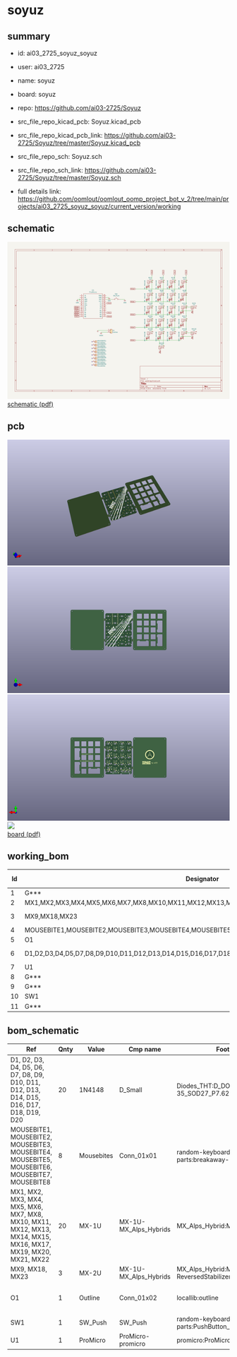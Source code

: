 # soyuz
 
## summary 
* id: ai03_2725_soyuz_soyuz
* user: ai03_2725
* name: soyuz
* board: soyuz
* repo: https://github.com/ai03-2725/Soyuz
* src_file_repo_kicad_pcb: Soyuz.kicad_pcb
* src_file_repo_kicad_pcb_link: https://github.com/ai03-2725/Soyuz/tree/master/Soyuz.kicad_pcb


* src_file_repo_sch: Soyuz.sch
* src_file_repo_sch_link: https://github.com/ai03-2725/Soyuz/tree/master/Soyuz.sch
* full details link: https://github.com/oomlout/oomlout_oomp_project_bot_v_2/tree/main/projects/ai03_2725_soyuz_soyuz/current_version/working  

## schematic  
![](working_schematic_600.png)  
[schematic (pdf)](working_schematic.pdf) 






















## pcb  
![](working_3d_600.png) 
![](working_3d_front_600.png)  
![](working_3d_back_600.png)  
![](working_600.png)  
[board (pdf)](working.pdf)  

## working_bom
| Id | Designator | Footprint | Quantity | Designation | Supplier and ref |  | None | 
| --- | --- | --- | --- | --- | --- | --- | --- | 
| 1 | G*** | soyuz-logo-30mm | 1 | LOGO |  |  | [''] | 
| 2 | MX1,MX2,MX3,MX4,MX5,MX6,MX7,MX8,MX10,MX11,MX12,MX13,MX14,MX15,MX16,MX17,MX19,MX20,MX21,MX22 | MX-1U-NoLED | 20 | MX-1U |  |  | [''] | 
| 3 | MX9,MX18,MX23 | MX-2U-ReversedStabilizers-NoLED | 3 | MX-2U |  |  | [''] | 
| 4 | MOUSEBITE1,MOUSEBITE2,MOUSEBITE3,MOUSEBITE4,MOUSEBITE5,MOUSEBITE6,MOUSEBITE7,MOUSEBITE8 | breakaway-mousebites | 8 | Mousebites |  |  | [''] | 
| 5 | O1 | outline | 1 | Outline |  |  | [''] | 
| 6 | D1,D2,D3,D4,D5,D7,D8,D9,D10,D11,D12,D13,D14,D15,D16,D17,D18,D19,D20,D6 | D_DO-35_SOD27_P7.62mm_Horizontal | 20 | 1N4148 |  |  | [''] | 
| 7 | U1 | ProMicro-EnforcedTop | 1 | ProMicro |  |  | [''] | 
| 8 | G*** | ai-4.8-silk | 1 | LOGO |  |  | [''] | 
| 9 | G*** | ai-ring-25mm-mask | 1 | LOGO |  |  | [''] | 
| 10 | SW1 | PushButton_6x6mm_TH_Pretty | 1 | SW_Push |  |  | [''] | 
| 11 | G*** | soyuz-by-ai03 | 1 | LOGO |  |  | [''] | 


## bom_schematic
| Ref | Qnty | Value | Cmp name | Footprint | Description | Vendor | DNP | 
| --- | --- | --- | --- | --- | --- | --- | --- | 
| D1, D2, D3, D4, D5, D6, D7, D8, D9, D10, D11, D12, D13, D14, D15, D16, D17, D18, D19, D20 | 20 | 1N4148 | D_Small | Diodes_THT:D_DO-35_SOD27_P7.62mm_Horizontal | Diode, small symbol |  |  | 
| MOUSEBITE1, MOUSEBITE2, MOUSEBITE3, MOUSEBITE4, MOUSEBITE5, MOUSEBITE6, MOUSEBITE7, MOUSEBITE8 | 8 | Mousebites | Conn_01x01 | random-keyboard-parts:breakaway-mousebites | Generic connector, single row, 01x01, script generated (kicad-library-utils/schlib/autogen/connector/) |  |  | 
| MX1, MX2, MX3, MX4, MX5, MX6, MX7, MX8, MX10, MX11, MX12, MX13, MX14, MX15, MX16, MX17, MX19, MX20, MX21, MX22 | 20 | MX-1U | MX-1U-MX_Alps_Hybrids | MX_Alps_Hybrid:MX-1U-NoLED |  |  |  | 
| MX9, MX18, MX23 | 3 | MX-2U | MX-1U-MX_Alps_Hybrids | MX_Alps_Hybrid:MX-2U-ReversedStabilizers-NoLED |  |  |  | 
| O1 | 1 | Outline | Conn_01x02 | locallib:outline | Generic connector, single row, 01x02, script generated (kicad-library-utils/schlib/autogen/connector/) |  |  | 
| SW1 | 1 | SW_Push | SW_Push | random-keyboard-parts:PushButton_6x6mm_TH_Pretty | Push button switch, generic, two pins |  |  | 
| U1 | 1 | ProMicro | ProMicro-promicro | promicro:ProMicro-EnforcedTop |  |  |  | 



